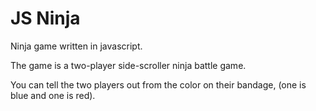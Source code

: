 # JS Ninja
Ninja game written in javascript.

The game is a two-player side-scroller ninja battle game.

You can tell the two players out from the color on their bandage, (one is blue and one is red).
